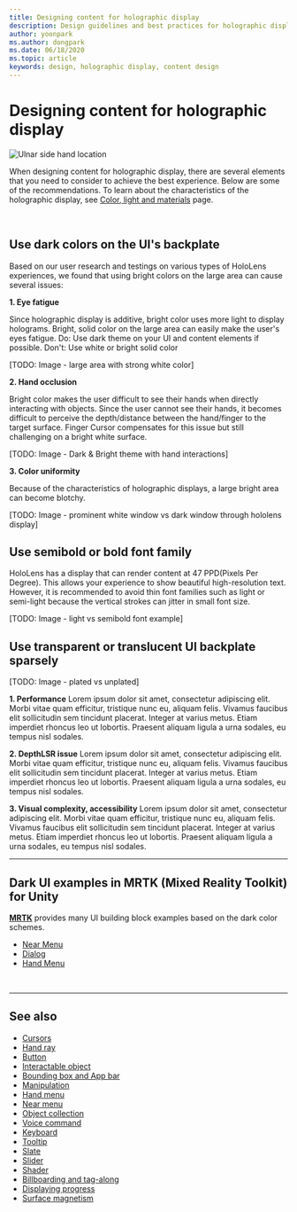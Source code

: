 ```yaml
---
title: Designing content for holographic display
description: Design guidelines and best practices for holographic display
author: yoonpark
ms.author: dongpark
ms.date: 06/18/2020
ms.topic: article
keywords: design, holographic display, content design
---
```

# Designing content for holographic display

![Ulnar side hand location](images/UX/UX_Hero_HandMenu.jpg)

When designing content for holographic display, there are several elements that you need to consider to achieve the best experience. Below are some of the recommendations. To learn about the characteristics of the holographic display, see [Color, light and materials](color,-light-and-materials.md) page.

<br>

## Use dark colors on the UI's backplate
Based on our user research and testings on various types of HoloLens experiences, we found that using bright colors on the large area can cause several issues:

**1. Eye fatigue** 

Since holographic display is additive, bright color uses more light to display holograms. Bright, solid color on the large area can easily make the user's eyes fatigue. 
Do: Use dark theme on your UI and content elements if possible.
Don't: Use white or bright solid color

[TODO: Image - large area with strong white color]

**2. Hand occlusion** 

Bright color makes the user difficult to see their hands when directly interacting with objects. Since the user cannot see their hands, it becomes difficult to perceive the depth/distance between the hand/finger to the target surface. Finger Cursor compensates for this issue but still challenging on a bright white surface.

[TODO: Image - Dark & Bright theme with hand interactions]

**3. Color uniformity**

Because of the characteristics of holographic displays, a large bright area can become blotchy. 

[TODO: Image - prominent white window vs dark window through hololens display]

## Use semibold or bold font family

HoloLens has a display that can render content at 47 PPD(Pixels Per Degree). This allows your experience to show beautiful high-resolution text. However, it is recommended to avoid thin font families such as light or semi-light because the vertical strokes can jitter in small font size.

[TODO: Image - light vs semibold font example]


## Use transparent or translucent UI backplate sparsely
[TODO: Image - plated vs unplated]

**1. Performance**
Lorem ipsum dolor sit amet, consectetur adipiscing elit. Morbi vitae quam efficitur, tristique nunc eu, aliquam felis. Vivamus faucibus elit sollicitudin sem tincidunt placerat. Integer at varius metus. Etiam imperdiet rhoncus leo ut lobortis. Praesent aliquam ligula a urna sodales, eu tempus nisl sodales. 

**2. DepthLSR issue**
Lorem ipsum dolor sit amet, consectetur adipiscing elit. Morbi vitae quam efficitur, tristique nunc eu, aliquam felis. Vivamus faucibus elit sollicitudin sem tincidunt placerat. Integer at varius metus. Etiam imperdiet rhoncus leo ut lobortis. Praesent aliquam ligula a urna sodales, eu tempus nisl sodales. 

**3. Visual complexity, accessibility**
Lorem ipsum dolor sit amet, consectetur adipiscing elit. Morbi vitae quam efficitur, tristique nunc eu, aliquam felis. Vivamus faucibus elit sollicitudin sem tincidunt placerat. Integer at varius metus. Etiam imperdiet rhoncus leo ut lobortis. Praesent aliquam ligula a urna sodales, eu tempus nisl sodales. 


---

## Dark UI examples in MRTK (Mixed Reality Toolkit) for Unity
**[MRTK](https://github.com/Microsoft/MixedRealityToolkit-Unity)** provides many UI building block examples based on the dark color schemes.

* [Near Menu](https://microsoft.github.io/MixedRealityToolkit-Unity/Documentation/README_NearMenu.html)
* [Dialog](https://microsoft.github.io/MixedRealityToolkit-Unity/Assets/MRTK/SDK/Experimental/Dialog/README_Dialog.html)
* [Hand Menu](https://microsoft.github.io/MixedRealityToolkit-Unity/Documentation/README_HandMenu.html)


<br>

---


## See also

* [Cursors](cursors.md)
* [Hand ray](point-and-commit.md)
* [Button](button.md)
* [Interactable object](interactable-object.md)
* [Bounding box and App bar](app-bar-and-bounding-box.md)
* [Manipulation](direct-manipulation.md)
* [Hand menu](hand-menu.md)
* [Near menu](near-menu.md)
* [Object collection](object-collection.md)
* [Voice command](voice-input.md)
* [Keyboard](keyboard.md)
* [Tooltip](tooltip.md)
* [Slate](slate.md)
* [Slider](slider.md)
* [Shader](shader.md)
* [Billboarding and tag-along](billboarding-and-tag-along.md)
* [Displaying progress](progress.md)
* [Surface magnetism](surface-magnetism.md)
